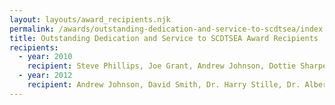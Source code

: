 ```yaml
---
layout: layouts/award_recipients.njk
permalink: /awards/outstanding-dedication-and-service-to-scdtsea/index.html
title: Outstanding Dedication and Service to SCDTSEA Award Recipients
recipients:
  - year: 2010
    recipient: Steve Phillips, Joe Grant, Andrew Johnson, Dottie Sharpe, Dr. Harry Stille, Joe Sabbadino, Dr. Albert Neal, Jenny Price, Mike Blackmon, John L. Pappas, David E. Smith, Aaron Jones, Bill Seawright
  - year: 2012
    recipient: Andrew Johnson, David Smith, Dr. Harry Stille, Dr. Albert Neal, Joe Sabbadino, John Pappas, Rusty Hires, Ricky Tillmon, Angela Still
---
```

